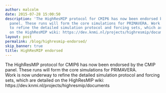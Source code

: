 ```yaml
---
author: malcolm
date: 2015-07-28 15:00:50
description: 'The HighResMIP protocol for CMIP6 has now been endorsed by the CMIP
  panel. These runs will form the core simulations for PRIMAVERA. Work is now underway
  to refine the detailed simulation protocol and forcing sets, which are detailed
  on the HighResMIP wiki: https://dev.knmi.nl/projects/highresmip/documents'
layout: post
permalink: /blog/highresmip-endorsed/
skip_banner: true
title: HighResMIP endorsed
---
```


<p>The HighResMIP protocol for CMIP6 has now been endorsed by the CMIP panel. These runs will form the core simulations for PRIMAVERA. <br>Work is now underway to refine the detailed simulation protocol and forcing sets, which are detailed on the HighResMIP wiki: https://dev.knmi.nl/projects/highresmip/documents</p>
